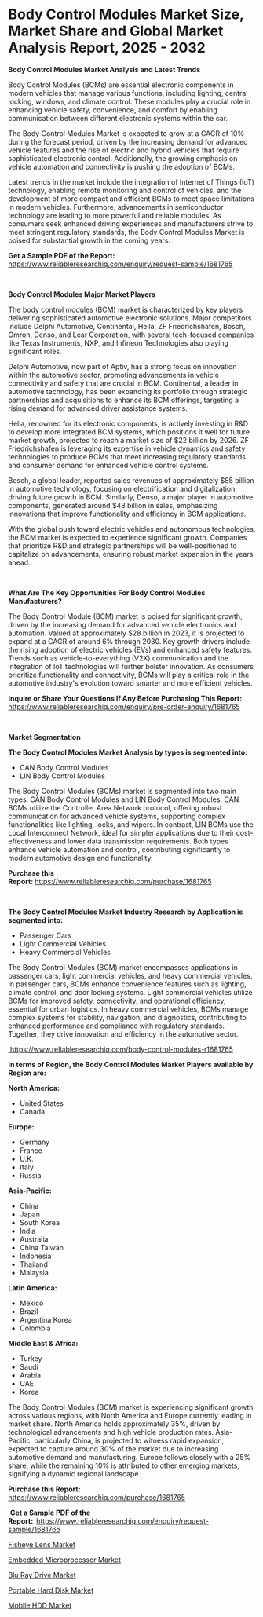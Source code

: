 <p><h1>Body Control Modules Market Size, Market Share and Global Market Analysis Report, 2025 - 2032</h1></p><p><strong>Body Control Modules Market Analysis and Latest Trends</strong></p>
<p><p>Body Control Modules (BCMs) are essential electronic components in modern vehicles that manage various functions, including lighting, central locking, windows, and climate control. These modules play a crucial role in enhancing vehicle safety, convenience, and comfort by enabling communication between different electronic systems within the car.</p><p>The Body Control Modules Market is expected to grow at a CAGR of 10% during the forecast period, driven by the increasing demand for advanced vehicle features and the rise of electric and hybrid vehicles that require sophisticated electronic control. Additionally, the growing emphasis on vehicle automation and connectivity is pushing the adoption of BCMs. </p><p>Latest trends in the market include the integration of Internet of Things (IoT) technology, enabling remote monitoring and control of vehicles, and the development of more compact and efficient BCMs to meet space limitations in modern vehicles. Furthermore, advancements in semiconductor technology are leading to more powerful and reliable modules. As consumers seek enhanced driving experiences and manufacturers strive to meet stringent regulatory standards, the Body Control Modules Market is poised for substantial growth in the coming years.</p></p>
<p><strong>Get a Sample PDF of the Report:&nbsp;</strong> <a href="https://www.reliableresearchiq.com/enquiry/request-sample/1681765?utm_campaign=1129&utm_medium=2&utm_source=Github&utm_content=ia&utm_term=12022025&utm_id=body-control-modules">https://www.reliableresearchiq.com/enquiry/request-sample/1681765</a></p>
<p>&nbsp;</p>
<p><strong>Body Control Modules Major Market Players</strong></p>
<p><p>The body control modules (BCM) market is characterized by key players delivering sophisticated automotive electronic solutions. Major competitors include Delphi Automotive, Continental, Hella, ZF Friedrichshafen, Bosch, Omron, Denso, and Lear Corporation, with several tech-focused companies like Texas Instruments, NXP, and Infineon Technologies also playing significant roles.</p><p>Delphi Automotive, now part of Aptiv, has a strong focus on innovation within the automotive sector, promoting advancements in vehicle connectivity and safety that are crucial in BCM. Continental, a leader in automotive technology, has been expanding its portfolio through strategic partnerships and acquisitions to enhance its BCM offerings, targeting a rising demand for advanced driver assistance systems.</p><p>Hella, renowned for its electronic components, is actively investing in R&D to develop more integrated BCM systems, which positions it well for future market growth, projected to reach a market size of $22 billion by 2026. ZF Friedrichshafen is leveraging its expertise in vehicle dynamics and safety technologies to produce BCMs that meet increasing regulatory standards and consumer demand for enhanced vehicle control systems.</p><p>Bosch, a global leader, reported sales revenues of approximately $85 billion in automotive technology, focusing on electrification and digitalization, driving future growth in BCM. Similarly, Denso, a major player in automotive components, generated around $48 billion in sales, emphasizing innovations that improve functionality and efficiency in BCM applications.</p><p>With the global push toward electric vehicles and autonomous technologies, the BCM market is expected to experience significant growth. Companies that prioritize R&D and strategic partnerships will be well-positioned to capitalize on advancements, ensuring robust market expansion in the years ahead.</p></p>
<p>&nbsp;</p>
<p><strong>What Are The Key Opportunities For Body Control Modules Manufacturers?</strong></p>
<p><p>The Body Control Module (BCM) market is poised for significant growth, driven by the increasing demand for advanced vehicle electronics and automation. Valued at approximately $28 billion in 2023, it is projected to expand at a CAGR of around 6% through 2030. Key growth drivers include the rising adoption of electric vehicles (EVs) and enhanced safety features. Trends such as vehicle-to-everything (V2X) communication and the integration of IoT technologies will further bolster innovation. As consumers prioritize functionality and connectivity, BCMs will play a critical role in the automotive industry's evolution toward smarter and more efficient vehicles.</p></p>
<p><strong>Inquire or Share Your Questions If Any Before Purchasing This Report:</strong> <a href="https://www.reliableresearchiq.com/enquiry/pre-order-enquiry/1681765?utm_campaign=1129&utm_medium=2&utm_source=Github&utm_content=ia&utm_term=12022025&utm_id=body-control-modules">https://www.reliableresearchiq.com/enquiry/pre-order-enquiry/1681765</a></p>
<p>&nbsp;</p>
<p><strong>Market Segmentation</strong></p>
<p><strong>The Body Control Modules Market Analysis by types is segmented into:</strong></p>
<p><ul><li>CAN Body Control Modules</li><li>LIN Body Control Modules</li></ul></p>
<p><p>The Body Control Modules (BCMs) market is segmented into two main types: CAN Body Control Modules and LIN Body Control Modules. CAN BCMs utilize the Controller Area Network protocol, offering robust communication for advanced vehicle systems, supporting complex functionalities like lighting, locks, and wipers. In contrast, LIN BCMs use the Local Interconnect Network, ideal for simpler applications due to their cost-effectiveness and lower data transmission requirements. Both types enhance vehicle automation and control, contributing significantly to modern automotive design and functionality.</p></p>
<p><strong>Purchase this Report:&nbsp;</strong><a href="https://www.reliableresearchiq.com/purchase/1681765?utm_campaign=1129&utm_medium=2&utm_source=Github&utm_content=ia&utm_term=12022025&utm_id=body-control-modules">https://www.reliableresearchiq.com/purchase/1681765</a></p>
<p>&nbsp;</p>
<p><strong>The Body Control Modules Market Industry Research by Application is segmented into:</strong></p>
<p><ul><li>Passenger Cars</li><li>Light Commercial Vehicles</li><li>Heavy Commercial Vehicles</li></ul></p>
<p><p>The Body Control Modules (BCM) market encompasses applications in passenger cars, light commercial vehicles, and heavy commercial vehicles. In passenger cars, BCMs enhance convenience features such as lighting, climate control, and door locking systems. Light commercial vehicles utilize BCMs for improved safety, connectivity, and operational efficiency, essential for urban logistics. In heavy commercial vehicles, BCMs manage complex systems for stability, navigation, and diagnostics, contributing to enhanced performance and compliance with regulatory standards. Together, they drive innovation and efficiency in the automotive sector.</p></p>
<p><a href="https://www.reliableresearchiq.com/body-control-modules-r1681765?utm_campaign=1129&utm_medium=2&utm_source=Github&utm_content=ia&utm_term=12022025&utm_id=body-control-modules">&nbsp;https://www.reliableresearchiq.com/body-control-modules-r1681765</a></p>
<p><strong>In terms of Region, the Body Control Modules Market Players available by Region are:</strong></p>
<p>
    <p> <strong> North America: </strong>
        <ul>
            <li>United States</li>
            <li>Canada</li>
        </ul>
        </p> 
    <p> <strong> Europe: </strong>
        <ul>
            <li>Germany</li>
            <li>France</li>
            <li>U.K.</li>
            <li>Italy</li>
            <li>Russia</li>
        </ul>
        </p> 
    <p> <strong> Asia-Pacific: </strong>
        <ul>
            <li>China</li>
            <li>Japan</li>
            <li>South Korea</li>
            <li>India</li>
            <li>Australia</li>
            <li>China Taiwan</li>
            <li>Indonesia</li>
            <li>Thailand</li>
            <li>Malaysia</li>
        </ul>
        </p> 
    <p> <strong> Latin America: </strong>
        <ul>
            <li>Mexico</li>
            <li>Brazil</li>
            <li>Argentina Korea</li>
            <li>Colombia</li>
        </ul>
        </p> 
    <p> <strong> Middle East & Africa: </strong>
        <ul>
            <li>Turkey</li>
            <li>Saudi</li>
            <li>Arabia</li>
            <li>UAE</li>
            <li>Korea</li>
        </ul>
    </p>
    </p>
<p><p>The Body Control Modules (BCM) market is experiencing significant growth across various regions, with North America and Europe currently leading in market share. North America holds approximately 35%, driven by technological advancements and high vehicle production rates. Asia-Pacific, particularly China, is projected to witness rapid expansion, expected to capture around 30% of the market due to increasing automotive demand and manufacturing. Europe follows closely with a 25% share, while the remaining 10% is attributed to other emerging markets, signifying a dynamic regional landscape.</p></p>
<p><strong>Purchase this Report: </strong><a href="https://www.reliableresearchiq.com/purchase/1681765?utm_campaign=1129&utm_medium=2&utm_source=Github&utm_content=ia&utm_term=12022025&utm_id=body-control-modules">https://www.reliableresearchiq.com/purchase/1681765</a></p>
<p>&nbsp;<strong>Get a Sample PDF of the Report:&nbsp;&nbsp;</strong><a href="https://www.reliableresearchiq.com/enquiry/request-sample/1681765?utm_campaign=1129&utm_medium=2&utm_source=Github&utm_content=ia&utm_term=12022025&utm_id=body-control-modules">https://www.reliableresearchiq.com/enquiry/request-sample/1681765</a></p>
<p><strong></strong></p>
<p><p><a href="https://github.com/poianaokkels/Market-Research-Report-List-1/blob/main/fisheye-lens-market.md?utm_campaign=1129&utm_medium=2&utm_source=Github&utm_content=ia&utm_term=12022025&utm_id=body-control-modules">Fisheye Lens Market</a></p><p><a href="https://github.com/naulasulakr0/Market-Research-Report-List-1/blob/main/embedded-microprocessor-market.md?utm_campaign=1129&utm_medium=2&utm_source=Github&utm_content=ia&utm_term=12022025&utm_id=body-control-modules">Embedded Microprocessor Market</a></p><p><a href="https://github.com/qettipotja/Market-Research-Report-List-1/blob/main/blu-ray-drive-market.md?utm_campaign=1129&utm_medium=2&utm_source=Github&utm_content=ia&utm_term=12022025&utm_id=body-control-modules">Blu Ray Drive Market</a></p><p><a href="https://github.com/iquiseeboli/Market-Research-Report-List-1/blob/main/portable-hard-disk-market.md?utm_campaign=1129&utm_medium=2&utm_source=Github&utm_content=ia&utm_term=12022025&utm_id=body-control-modules">Portable Hard Disk Market</a></p><p><a href="https://github.com/haimamuirev8/Market-Research-Report-List-1/blob/main/mobile-hdd-market.md?utm_campaign=1129&utm_medium=2&utm_source=Github&utm_content=ia&utm_term=12022025&utm_id=body-control-modules">Mobile HDD Market</a></p></p>